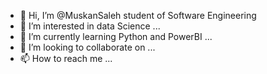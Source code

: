 - 👋 Hi, I’m @MuskanSaleh student of Software Engineering
- 👀 I’m interested in data Science ...
- 🌱 I’m currently learning Python and PowerBI ...
- 💞️ I’m looking to collaborate on ...
- 📫 How to reach me ...

<!---
MuskanSaleh/MuskanSaleh is a ✨ special ✨ repository because its `README.md` (this file) appears on your GitHub profile.
You can click the Preview link to take a look at your changes.
--->
